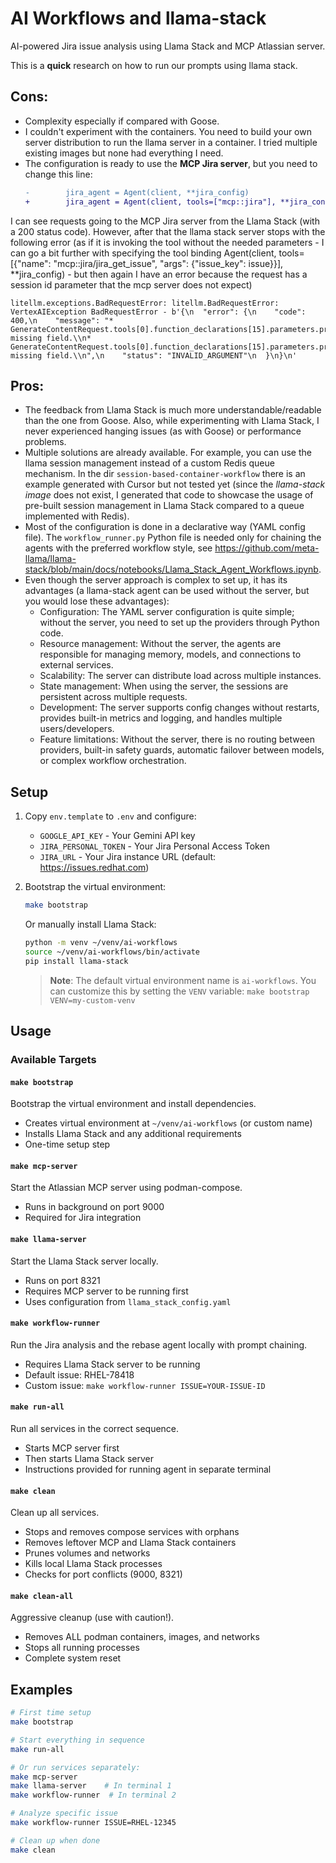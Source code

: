 # AI Workflows and llama-stack

AI-powered Jira issue analysis using Llama Stack and MCP Atlassian server.

This is a **quick** research on how to run our prompts using llama stack.

## Cons:
   - Complexity especially if compared with Goose.
   - I couldn't experiment with the containers. You need to build your own server distribution to run the llama server in a container.
   I tried multiple existing images but none had everything I need. 
   - The configuration is ready to use the **MCP Jira server**, but you need to change this line:
      ```diff
      -        jira_agent = Agent(client, **jira_config)
      +        jira_agent = Agent(client, tools=["mcp::jira"], **jira_config)
      ```
   I can see requests going to the MCP Jira server from the Llama Stack (with a 200 status code). However, after that the llama stack server stops with the following error (as if it is invoking the tool without the needed parameters - I can go a bit further with specifying the tool binding Agent(client, tools=[{"name": "mcp::jira/jira_get_issue", "args": {"issue_key": issue}}], **jira_config) - but then again I have an error because the request has a session id parameter that the mcp server does not expect)
   ```
litellm.exceptions.BadRequestError: litellm.BadRequestError: VertexAIException BadRequestError - b'{\n  "error": {\n    "code": 400,\n    "message": "* GenerateContentRequest.tools[0].function_declarations[15].parameters.properties[fields].items: missing field.\\n* GenerateContentRequest.tools[0].function_declarations[15].parameters.properties[issue_ids_or_keys].items: missing field.\\n",\n    "status": "INVALID_ARGUMENT"\n  }\n}\n'   
   ```


## Pros:
   - The feedback from Llama Stack is much more understandable/readable than the one from Goose. Also, while experimenting with Llama Stack, I never experienced hanging issues (as with Goose) or performance problems.
   - Multiple solutions are already available. For example, you can use the llama session management instead of a custom Redis queue mechanism. In the dir `session-based-container-workflow` there is an example generated with Cursor but not tested yet (since the *llama-stack image* does not exist, I generated that code to showcase the usage of pre-built session management in Llama Stack compared to a queue implemented with Redis).
   - Most of the configuration is done in a declarative way (YAML config file). The `workflow_runner.py` Python file is needed only for chaining the agents with the preferred workflow style, see https://github.com/meta-llama/llama-stack/blob/main/docs/notebooks/Llama_Stack_Agent_Workflows.ipynb.
   - Even though the server approach is complex to set up, it has its advantages (a llama-stack agent can be used without the server, but you would lose these advantages):
      - Configuration: The YAML server configuration is quite simple; without the server, you need to set up the providers through Python code.
      - Resource management: Without the server, the agents are responsible for managing memory, models, and connections to external services.
      - Scalability: The server can distribute load across multiple instances.
      - State management: When using the server, the sessions are persistent across multiple requests.
      - Development: The server supports config changes without restarts, provides built-in metrics and logging, and handles multiple users/developers.
      - Feature limitations: Without the server, there is no routing between providers, built-in safety guards, automatic failover between models, or complex workflow orchestration.
      


## Setup

1. Copy `env.template` to `.env` and configure:
   - `GOOGLE_API_KEY` - Your Gemini API key
   - `JIRA_PERSONAL_TOKEN` - Your Jira Personal Access Token
   - `JIRA_URL` - Your Jira instance URL (default: https://issues.redhat.com)

2. Bootstrap the virtual environment:
   ```bash
   make bootstrap
   ```

   Or manually install Llama Stack:
   ```bash
   python -m venv ~/venv/ai-workflows
   source ~/venv/ai-workflows/bin/activate
   pip install llama-stack
   ```
   
   > **Note**: The default virtual environment name is `ai-workflows`. You can customize this by setting the `VENV` variable: `make bootstrap VENV=my-custom-venv`

## Usage

### Available Targets

#### `make bootstrap`
Bootstrap the virtual environment and install dependencies.
- Creates virtual environment at `~/venv/ai-workflows` (or custom name)
- Installs Llama Stack and any additional requirements
- One-time setup step

#### `make mcp-server`
Start the Atlassian MCP server using podman-compose.
- Runs in background on port 9000
- Required for Jira integration

#### `make llama-server`
Start the Llama Stack server locally.
- Runs on port 8321
- Requires MCP server to be running first
- Uses configuration from `llama_stack_config.yaml`

#### `make workflow-runner`
Run the Jira analysis and the rebase agent locally with prompt chaining.
- Requires Llama Stack server to be running
- Default issue: RHEL-78418
- Custom issue: `make workflow-runner ISSUE=YOUR-ISSUE-ID`

#### `make run-all`
Run all services in the correct sequence.
- Starts MCP server first
- Then starts Llama Stack server
- Instructions provided for running agent in separate terminal

#### `make clean`
Clean up all services.
- Stops and removes compose services with orphans
- Removes leftover MCP and Llama Stack containers  
- Prunes volumes and networks
- Kills local Llama Stack processes
- Checks for port conflicts (9000, 8321)

#### `make clean-all`
Aggressive cleanup (use with caution!).
- Removes ALL podman containers, images, and networks
- Stops all running processes
- Complete system reset

## Examples

```bash
# First time setup
make bootstrap

# Start everything in sequence
make run-all

# Or run services separately:
make mcp-server
make llama-server    # In terminal 1
make workflow-runner  # In terminal 2

# Analyze specific issue
make workflow-runner ISSUE=RHEL-12345

# Clean up when done
make clean

```